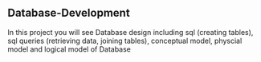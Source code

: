 ## Database-Development

In this project you will see Database design including sql (creating tables), sql queries (retrieving data, joining tables), conceptual model, physcial model and logical model of Database

